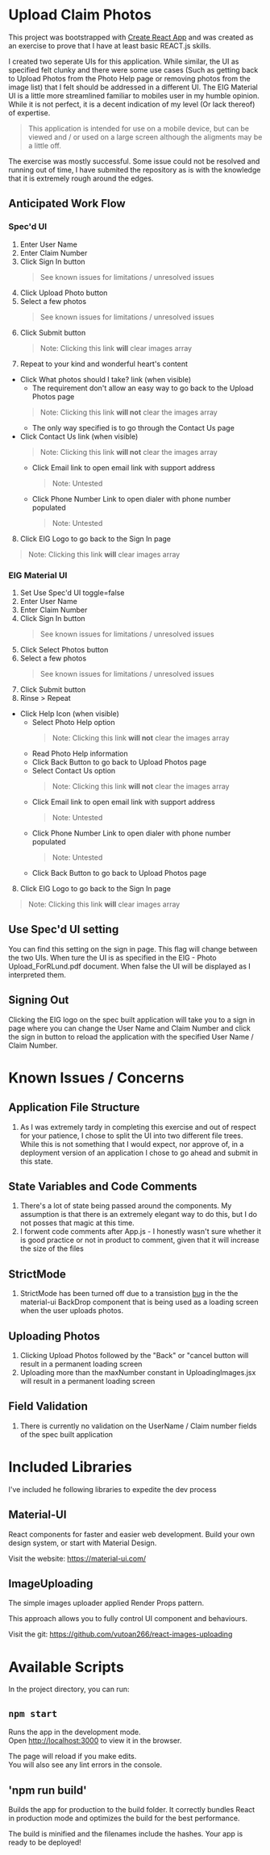 # Upload Claim Photos

This project was bootstrapped with [Create React App](https://github.com/facebook/create-react-app) and was created as an exercise to prove that I have at least basic REACT.js skills.

I created two seperate UIs for this application. While similar, the UI as specified felt clunky and there were some use cases (Such as getting back to Upload Photos from the Photo Help page or removing photos from the image list) that I felt should be addressed in a different UI. The EIG Material UI is a little more streamlined familiar to mobiles user in my humble opinion. While it is not perfect, it is a decent indication of my level (Or lack thereof) of expertise.

> This application is intended for use on a mobile device, but can be viewed and / or used on a large screen although the aligments may be a little off.

The exercise was mostly successful. Some issue could not be resolved and running out of time, I have submited the repository as is with the knowledge that it is extremely rough around the edges.

## Anticipated Work Flow
### Spec'd UI
1. Enter User Name
2. Enter Claim Number
3. Click Sign In button
   > See known issues for limitations / unresolved issues
4. Click Upload Photo button
5. Select a few photos
   > See known issues for limitations / unresolved issues
6. Click Submit button
   > Note: Clicking this link **will** clear images array
7. Repeat to your kind and wonderful heart's content
* Click What photos should I take? link (when visible)
  - The requirement don't allow an easy way to go back to the Upload Photos page
  > Note: Clicking this link **will not** clear the images array
  - The only way specified is to go through the Contact Us page
* Click Contact Us link (when visible)
  > Note: Clicking this link **will not**  clear the images array
  - Click Email link to open email link with support address
    > Note: Untested  
  - Click Phone Number Link to open dialer with phone number populated
    > Note: Untested
8. Click EIG Logo to go back to the Sign In page
  > Note: Clicking this link **will** clear images array

### EIG Material UI
1. Set Use Spec'd UI toggle=false
2. Enter User Name
3. Enter Claim Number
4. Click Sign In button
   > See known issues for limitations / unresolved issues
5. Click Select Photos button
6. Select a few photos
   > See known issues for limitations / unresolved issues
7. Click Submit button
8. Rinse > Repeat
* Click Help Icon (when visible)
  - Select Photo Help option
    > Note: Clicking this link **will not** clear the images array
  - Read Photo Help information
  - Click Back Button to go back to Upload Photos page
  - Select Contact Us option
    > Note: Clicking this link **will not** clear the images array
  - Click Email link to open email link with support address
    > Note: Untested  
  - Click Phone Number Link to open dialer with phone number populated
    > Note: Untested
  - Click Back Button to go back to Upload Photos page
8. Click EIG Logo to go back to the Sign In page
  > Note: Clicking this link **will** clear images array
## Use Spec'd UI setting

You can find this setting on the sign in page. This flag will change between the two UIs. When ture the UI is as specified in the EIG - Photo Upload_ForRLund.pdf document. When false the UI will be displayed as I interpreted them.

## Signing Out

Clicking the EIG logo on the spec built application will take you to a sign in page where you can change the User Name and Claim Number and click the sign in button to reload the application with the specified User Name / Claim Number.

# Known Issues / Concerns

## Application File Structure

1. As I was extremely tardy in completing this exercise and out of respect for your patience, I chose to split the UI into two different file trees. While this is not something that I would expect, nor approve of, in a deployment version of an application I chose to go ahead and submit in this state.

## State Variables and Code Comments

1. There's a lot of state being passed around the components. My assumption is that there is an extremely elegant way to do this, but I do not posses that magic at this time.
2. I forwent code comments after App.js - I honestly wasn't sure whether it is good practice or not in product to comment, given that it will increase the size of the files

## StrictMode

1. StrictMode has been turned off due to a transistion [bug](https://github.com/mui-org/material-ui/issues/13394) in the the material-ui BackDrop component that is being used as a loading screen when the user uploads photos.

## Uploading Photos

1. Clicking Upload Photos followed by the "Back" or "cancel button will result in a permanent loading screen
2. Uploading more than the maxNumber constant in UploadingImages.jsx will result in a permanent loading screen

## Field Validation

1. There is currently no validation on the UserName / Claim number fields of the spec built application

# Included Libraries

I've included he following libraries to expedite the dev process

## Material-UI

React components for faster and easier web development. Build your own design system, or start with Material Design.

Visit the website: https://material-ui.com/

## ImageUploading

The simple images uploader applied Render Props pattern.

This approach allows you to fully control UI component and behaviours.

Visit the git: https://github.com/vutoan266/react-images-uploading

# Available Scripts

In the project directory, you can run:

## `npm start`

Runs the app in the development mode.\
Open [http://localhost:3000](http://localhost:3000) to view it in the browser.

The page will reload if you make edits.\
You will also see any lint errors in the console.

## 'npm run build'
Builds the app for production to the build folder.
It correctly bundles React in production mode and optimizes the build for the best performance.

The build is minified and the filenames include the hashes.
Your app is ready to be deployed!